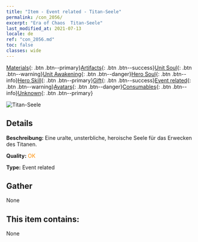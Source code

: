 ```yaml
---
title: "Item - Event related - Titan-Seele"
permalink: /con_2056/
excerpt: "Era of Chaos  Titan-Seele"
last_modified_at: 2021-07-13
locale: de
ref: "con_2056.md"
toc: false
classes: wide
---
```

 [Materials](/ItemsDE/){: .btn .btn--primary}[Artifacts](/ItemsDE/Artifacts/){: .btn .btn--success}[Unit Soul](/ItemsDE/UnitSoul/){: .btn .btn--warning}[Unit Awakening](/ItemsDE/UnitAwakening/){: .btn .btn--danger}[Hero Soul](/ItemsDE/HeroSoul/){: .btn .btn--info}[Hero Skill](/ItemsDE/HeroSkill/){: .btn .btn--primary}[Gift](/ItemsDE/Gift/){: .btn .btn--success}[Event related](/ItemsDE/Events/){: .btn .btn--warning}[Avatars](/ItemsDE/Avatars/){: .btn .btn--danger}[Consumables](/ItemsDE/Consumables/){: .btn .btn--info}[Unknown](/ItemsDE/Unknown/){: .btn .btn--primary}

 ![Titan-Seele](/images/t/juexing_607.jpg)

## Details
 **Beschreibung:** Eine uralte, unsterbliche, heroische Seele für das Erwecken des Titanen.

 **Quality:** <span style="color: #FF8C00">OK</span>

 **Type:** Event related

## Gather

  None

## This item contains:

  None


